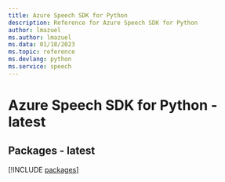 ```yaml
---
title: Azure Speech SDK for Python
description: Reference for Azure Speech SDK for Python
author: lmazuel
ms.author: lmazuel
ms.data: 01/18/2023
ms.topic: reference
ms.devlang: python
ms.service: speech
---
```

# Azure Speech SDK for Python - latest
## Packages - latest
[!INCLUDE [packages](speech-index.md)]